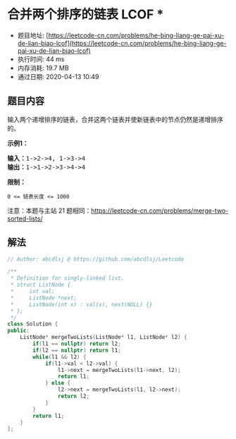 # 合并两个排序的链表  LCOF *
- 题目地址: [https://leetcode-cn.com/problems/he-bing-liang-ge-pai-xu-de-lian-biao-lcof](https://leetcode-cn.com/problems/he-bing-liang-ge-pai-xu-de-lian-biao-lcof)
- 执行时间: 44 ms
- 内存消耗: 19.7 MB
- 通过日期: 2020-04-13 10:49

## 题目内容
<p>输入两个递增排序的链表，合并这两个链表并使新链表中的节点仍然是递增排序的。</p>

<p><strong>示例1：</strong></p>

<pre><strong>输入：</strong>1->2->4, 1->3->4
<strong>输出：</strong>1->1->2->3->4->4</pre>

<p><strong>限制：</strong></p>

<p><code>0 <= 链表长度 <= 1000</code></p>

<p>注意：本题与主站 21 题相同：<a href="https://leetcode-cn.com/problems/merge-two-sorted-lists/">https://leetcode-cn.com/problems/merge-two-sorted-lists/</a></p>


## 解法
```cpp
// Author: abcdlsj @ https://github.com/abcdlsj/Leetcode

/**
 * Definition for singly-linked list.
 * struct ListNode {
 *     int val;
 *     ListNode *next;
 *     ListNode(int x) : val(x), next(NULL) {}
 * };
 */
class Solution {
public:
    ListNode* mergeTwoLists(ListNode* l1, ListNode* l2) {
        if(l1 == nullptr) return l2;
        if(l2 == nullptr) return l1;
        while(l1 && l2) {
            if(l1->val < l2->val) {
                l1->next = mergeTwoLists(l1->next, l2);
                return l1;
            } else {
                l2->next = mergeTwoLists(l1, l2->next);
                return l2;
            }
        }
        return l1;
    }
};

```